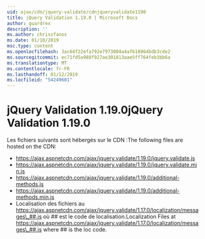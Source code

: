 ```yaml
---
uid: ajax/cdn/jquery-validate/cdnjqueryvalidate1190
title: jQuery Validation 1.19.0 | Microsoft Docs
author: guardrex
description: ''
ms.author: chrissfanos
ms.date: 01/10/2019
msc.type: content
ms.openlocfilehash: 3ac64f22efa792e7973004a4afb18964bdb3cde2
ms.sourcegitcommit: ec71fd5a988f927ae301813aae5ff764feb3bb6a
ms.translationtype: MT
ms.contentlocale: fr-FR
ms.lasthandoff: 01/12/2019
ms.locfileid: "54249601"
---
```

<a name="jquery-validation-1190"></a><span data-ttu-id="7cade-102">jQuery Validation 1.19.0</span><span class="sxs-lookup"><span data-stu-id="7cade-102">jQuery Validation 1.19.0</span></span>
====================
<span data-ttu-id="7cade-103">Les fichiers suivants sont hébergés sur le CDN :</span><span class="sxs-lookup"><span data-stu-id="7cade-103">The following files are hosted on the CDN:</span></span>

- https://ajax.aspnetcdn.com/ajax/jquery.validate/1.19.0/jquery.validate.js
- https://ajax.aspnetcdn.com/ajax/jquery.validate/1.19.0/jquery.validate.min.js
- https://ajax.aspnetcdn.com/ajax/jquery.validate/1.19.0/additional-methods.js
- https://ajax.aspnetcdn.com/ajax/jquery.validate/1.19.0/additional-methods.min.js
- <span data-ttu-id="7cade-104">Localisation des fichiers au https://ajax.aspnetcdn.com/ajax/jquery.validate/1.17.0/localization/messages\_##.js où ## est le code de localisation.</span><span class="sxs-lookup"><span data-stu-id="7cade-104">Localization Files at https://ajax.aspnetcdn.com/ajax/jquery.validate/1.17.0/localization/messages\_##.js where ## is the loc code.</span></span>
